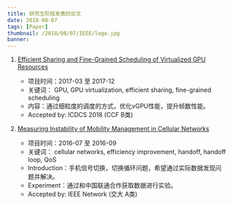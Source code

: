 ```yaml
---
title: 研究生阶段发表的论文
date: 2018-08-07
tags: [Paper]
thumbnail: /2018/08/07/IEEE/logo.jpg
banner: 
---
```


1. [Efficient Sharing and Fine-Grained Scheduling of Virtualized GPU Resources](https://ieeexplore.ieee.org/abstract/document/8416340/)
	* 项目时间：2017-03 至 2017-12
	* 关键词： GPU, GPU virtualization, efficient sharing, fine-grained scheduling
	* 内容：通过细粒度的调度的方式，优化vGPU性能，提升帧数性能。
	* Accepted by: ICDCS 2018 (CCF B类)


2. [Measuring Instability of Mobility Management in Cellular Networks](https://ieeexplore.ieee.org/abstract/document/8360840/)
	* 项目时间：2016-07 至 2016-09
	* 关键词： cellular networks, efficiency improvement, handoff, handoff loop, QoS
	* Introduction：手机信号切换，切换循环问题，希望通过实际数据发现问题并解决。
	* Experiment：通过和中国联通合作获取数据进行实验。
	* Accepted by: IEEE Network (交大 A类)